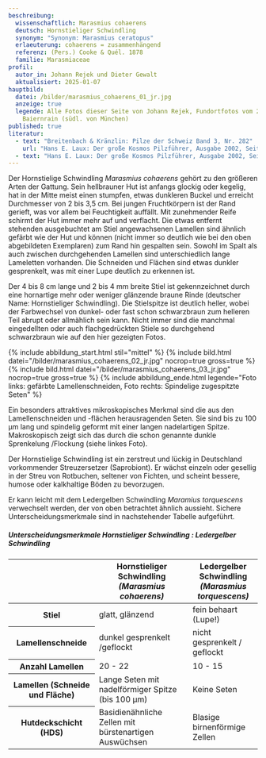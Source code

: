 ```yaml
---
beschreibung:
  wissenschaftlich: Marasmius cohaerens
  deutsch: Hornstieliger Schwindling
  synonym: "Synonym: Marasmius ceratopus"
  erlaeuterung: cohaerens = zusammenhängend
  referenz: (Pers.) Cooke & Quél. 1878
  familie: Marasmiaceae
profil:
  autor_in: Johann Rejek und Dieter Gewalt
  aktualisiert: 2025-01-07
hauptbild:
  datei: /bilder/marasmius_cohaerens_01_jr.jpg
  anzeige: true
  legende: Alle Fotos dieser Seite von Johann Rejek, Fundortfotos vom 29.09.2024,
    Baiernrain (südl. von München)
published: true
literatur:
  - text: "Breitenbach & Kränzlin: Pilze der Schweiz Band 3, Nr. 282"
    url: "Hans E. Laux: Der große Kosmos Pilzführer, Ausgabe 2002, Seite 204"
  - text: "Hans E. Laux: Der große Kosmos Pilzführer, Ausgabe 2002, Seite 204"
---
```

Der Hornstielige Schwindling *Marasmius cohaerens* gehört zu den größeren Arten der Gattung. Sein hellbrauner Hut ist anfangs glockig oder kegelig, hat in der Mitte meist einen stumpfen, etwas dunkleren Buckel und erreicht Durchmesser von 2 bis 3,5 cm. Bei jungen Fruchtkörpern ist der Rand gerieft, was vor allem bei Feuchtigkeit auffällt. Mit zunehmender Reife schirmt der Hut immer mehr auf und verflacht. Die etwas entfernt stehenden ausgebuchtet am Stiel angewachsenen Lamellen sind ähnlich gefärbt wie der Hut und können (nicht immer so deutlich wie bei den oben abgebildeten Exemplaren) zum Rand hin gespalten sein. Sowohl im Spalt als auch zwischen durchgehenden Lamellen sind unterschiedlich lange Lameletten vorhanden. Die Schneiden und Flächen sind etwas dunkler gesprenkelt, was mit einer Lupe deutlich zu erkennen ist.

Der 4 bis 8 cm lange und 2 bis 4 mm breite Stiel ist gekennzeichnet durch eine hornartige mehr oder weniger glänzende braune Rinde (deutscher Name: Hornstieliger Schwindling). Die Stielspitze ist deutlich heller, wobei der Farbwechsel von dunkel- oder fast schon schwarzbraun zum helleren Teil abrupt oder allmählich sein kann. Nicht immer sind die manchmal eingedellten oder auch flachgedrückten Stiele so durchgehend schwarzbraun wie auf den hier gezeigten Fotos. 

{% include abbildung_start.html stil="mittel" %}
{% include bild.html datei="/bilder/marasmius_cohaerens_02_jr.jpg" nocrop=true gross=true %}
{% include bild.html datei="/bilder/marasmius_cohaerens_03_jr.jpg" nocrop=true gross=true %}
{% include abbildung_ende.html legende="Foto links: gefärbte Lamellenschneiden, Foto rechts: Spindelige zugespitzte Seten" %}

Ein besonders attraktives mikroskopisches Merkmal sind die aus den Lamellenschneiden und -flächen herausragenden Seten. Sie sind bis zu 100 µm lang und spindelig geformt mit einer langen nadelartigen Spitze. Makroskopisch zeigt sich das durch die schon genannte dunkle Sprenkelung /Flockung (siehe linkes Foto).

Der Hornstielige Schwindling ist ein zerstreut und lückig in Deutschland vorkommender Streuzersetzer (Saprobiont). Er wächst einzeln oder gesellig in der Streu von Rotbuchen, seltener von Fichten, und scheint bessere, humose oder kalkhaltige Böden zu bevorzugen. 

Er kann leicht mit dem Ledergelben Schwindling *Maramius torquescens* verwechselt werden, der von oben betrachtet ähnlich aussieht. Sichere Unterscheidungsmerkmale sind in nachstehender Tabelle aufgeführt.

##### Unterscheidungsmerkmale     Hornstieliger Schwindling : Ledergelber Schwindling

<div class="table-responsive">
  <table class="table">
    <thead>
      <tr>
        <th> </th> 
        <th>Hornstieliger Schwindling<br /><i>(Marasmius cohaerens)</i></th>
        <th>Ledergelber Schwindling<br /><i>(Marasmius torquescens)</i></th>
      </tr>
    </thead>
    <tbody>
      <tr>
        <th>Stiel</th>
        <td>glatt, glänzend</td>
        <td>fein behaart (Lupe!)</td>
      </tr><tr>
        <th>Lamellenschneide</th>
        <td>dunkel gesprenkelt /geflockt</td>
        <td>nicht gesprenkelt / geflockt</td>
      </tr> <tr>
        <th>Anzahl Lamellen</th>
        <td>20 - 22</td>
        <td>10 - 15</td>
      </tr> <tr>
        <th>Lamellen (Schneide und Fläche)</th>
        <td>Lange Seten mit nadelförmiger Spitze (bis 100 µm)</td>
        <td>Keine Seten</td>
      </tr><tr>
        <th>Hutdeckschicht (HDS)</th>
        <td>Basidienähnliche Zellen mit bürstenartigen Auswüchsen</td>
        <td>Blasige birnenförmige Zellen</td>
      </tr>
    </tbody>
  </table>
</div>